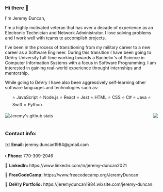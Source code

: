 ### Hi there 👋
I'm Jeremy Duncan,

  <p>I'm a highly motivated veteran that has over a decade of experience as an Electronic Technician and Network Administrator. I love solving problems and I work well with teams to accomplish projects.</p> 
  <p>I've been in the process of transitioning from my military career to a new career as a Software Engineer. During this transition I have been going to DeVry University full-time working towards a Bachelor's of Science in Computer Information Systems with a focus in Software Programming. I am interested in gaining real-world experience throught internships and mentorship.</p>
  <p>While going to DeVry I have also been aggressively self-learning other software languages and technologies such as: </p>
  <ul>
⭐️ JavaScript ⭐️ Node.js ⭐️ React ⭐️ Jest ⭐️ HTML ⭐️ CSS ⭐️ C# ⭐️ Java ⭐️ Swift ⭐️ Python
  </ul>

<!--[![Jeremy's GitHub stats](https://github-readme-stats.vercel.app/api?username=JeremyDuncan)](https://github.com/JeremyDuncan/github-readme-stats)-->
<a href="https://github.com/JeremyDuncan/github-readme-stats"><img align="left" src="https://github-readme-stats.vercel.app/api?username=JeremyDuncan&show_icons=true&include_all_commits=true&theme=buefy&hide_border=true" alt="Jeremy's github stats" /></a>
<a href="https://github.com/JeremyDuncan/github-readme-stats"><img align="right" src="https://github-readme-stats.vercel.app/api/top-langs/?username=JeremyDuncan&layout=compact&theme=buefy&hide_border=true" /></a>
<br />
<br />

  <h3>Contact info: </h3>
  <p>✉️ <strong>Email: </strong> jeremy.duncan1984@gmail.com</p>
  <p>📞 <strong>Phone: </strong> 770-309-2046</p>
  <p>🔗 <strong>LinkedIn: </strong> https://www.linkedin.com/in/jeremy-duncan2021</p>
  <p>🔗 <strong>FreeCodeCamp: </strong> https://www.freecodecamp.org/JeremyDuncan</p>
  <p>🔗 <strong>DeVry Portfolio:</strong> https://jeremyduncan1984.wixsite.com/jeremy-duncan</p>


<!--
**JeremyDuncan/JeremyDuncan** is a ✨ _special_ ✨ repository because its `README.md` (this file) appears on your GitHub profile.

Here are some ideas to get you started:

- 🔭 I’m currently working on ...
- 🌱 I’m currently learning ...
- 👯 I’m looking to collaborate on ...
- 🤔 I’m looking for help with ...
- 💬 Ask me about ...
- 📫 How to reach me: ...
- 😄 Pronouns: ...
- ⚡ Fun fact: ...
-->
